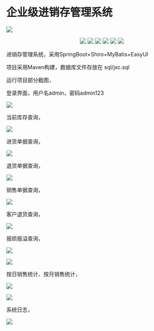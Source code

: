# 企业级进销存管理系统
![](https://img.shields.io/badge/license-MIT-000000.svg)

<p align="center">
<a href="https://travis-ci.org/onevcat/Kingfisher"><img src="https://img.shields.io/travis/onevcat/Kingfisher/master.svg"></a>
<a href="https://github.com/Carthage/Carthage/"><img src="https://img.shields.io/badge/Carthage-compatible-4BC51D.svg?style=flat"></a>
<a href="https://swift.org/package-manager/"><img src="https://img.shields.io/badge/SPM-ready-orange.svg"></a>
<a href="http://onevcat.github.io/Kingfisher/"><img src="https://img.shields.io/cocoapods/v/Kingfisher.svg?style=flat"></a>
<a href="https://raw.githubusercontent.com/onevcat/Kingfisher/master/LICENSE"><img src="https://img.shields.io/cocoapods/l/Kingfisher.svg?style=flat"></a>
<a href="http://onevcat.github.io/Kingfisher/"><img src="https://img.shields.io/cocoapods/p/Kingfisher.svg?style=flat"></a>
</p>

进销存管理系统，采用SpringBoot+Shiro+MyBatis+EasyUI

项目采用Maven构建，数据库文件存放在 sql/jxc.sql



运行项目部分截图，

登录界面，用户名admin，密码admin123

![](./images/1.png)

当前库存查询，

![](./images/2.png)

进货单据查询，

![](./images/3.png)

退货单据查询，

![](./images/4.png)

销售单据查询，

![](./images/5.png)

客户退货查询，

![](./images/6.png)

报损报溢查询，

![](./images/7.png)

![](./images/8.png)

按日销售统计、按月销售统计，

![](./images/9.png)

![](./images/10.png)

系统日志，

![](./images/11.png)